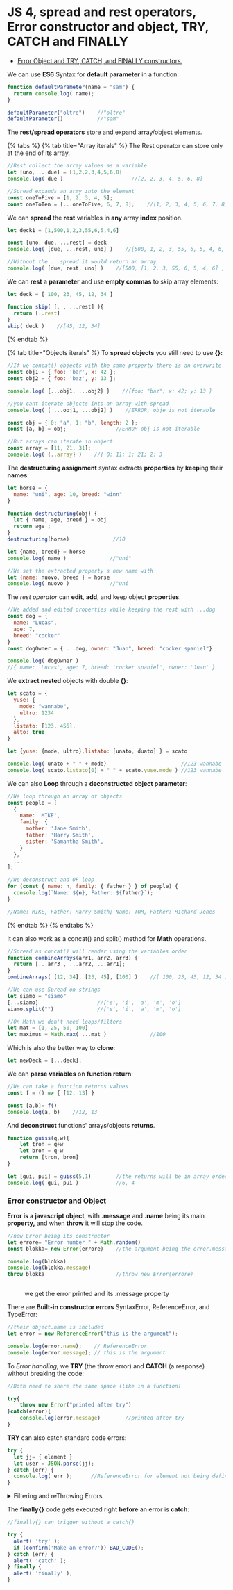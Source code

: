 # JS 4, spread and rest operators, Error constructor and object, TRY, CATCH and FINALLY

* [Error Object and TRY, CATCH, and FINALLY constructors.](js-4-spread-and-rest-operators-error-constructor-and-object-try-catch-and-finally.md#error-constructor-and-object)

We can use **ES6** Syntax for **default parameter** in a function:

```jsx
function defaultParameter(name = "sam") {
  return console.log( name);
}

defaultParameter("oltre")    //"oltre"
defaultParameter()           //"sam"
```

The **rest/spread operators** store and expand array/object elements.

{% tabs %}
{% tab title="Array iterals" %}
The Rest operator can store only at the end of its array.

```jsx
//Rest collect the array values as a variable
let [uno, ...due] = [1,2,2,3,4,5,6,8]
console.log( due )                      //[2, 2, 3, 4, 5, 6, 8]

//Spread expands an army into the element
const oneToFive = [1, 2, 3, 4, 5];
const oneToTen = [...oneToFive, 6, 7, 8];    //[1, 2, 3, 4, 5, 6, 7, 8]
```

We can **spread** the **rest** variables in **any** array **index** position.

```jsx
let deck1 = [1,500,1,2,3,55,6,5,4,6]

const [uno, due, ...rest] = deck
console.log( [due, ...rest, uno] )    //[500, 1, 2, 3, 55, 6, 5, 4, 6, 1]

//Without the ...spread it would return an array
console.log( [due, rest, uno] )    //[500, [1, 2, 3, 55, 6, 5, 4, 6] , 1]
```

We can **rest** a **parameter** and use **empty commas** to skip array elements:

```jsx
let deck = [ 100, 23, 45, 12, 34 ]

function skip( [, , ...rest] ){
  return [..rest]    
}
skip( deck )    //[45, 12, 34]
```
{% endtab %}

{% tab title="Objects iterals" %}
To **spread objects** you still need to use **{}:**

```jsx
//If we concat() objects with the same property there is an overwrite
const obj1 = { foo: 'bar', x: 42 };
const obj2 = { foo: 'baz', y: 13 };

console.log( {...obj1, ...obj2} }    //{foo: "baz"; x: 42; y: 13 }

//you cant iterate objects into an array with spread
console.log( [ ...obj1, ...obj2] )    //ERROR, obje is not iterable

const obj = { 0: "a", 1: "b", length: 2 };
const [a, b] = obj;                //ERROR obj is not iterable

//But arrays can iterate in object
const array = [11, 21, 31];
console.log( {..array} )    //{ 0: 11; 1: 21; 2: 3
```

The **destructuring assignment** syntax extracts **properties** by **keep**ing their **names**:

```jsx
let horse = {
  name: "uni", age: 10, breed: "winn"
}

function destructuring(obj) {
  let { name, age, breed } = obj
  return age ;
}
destructuring(horse)              //10

let {name, breed} = horse
console.log( name )              //"uni"

//We set the extracted property's new name with
let {name: nuovo, breed } = horse
console.log( nuovo )             //"uni
```

The _rest operator_ can **edit**, **add**, and keep object **properties**.

```jsx
//We added and edited properties while keeping the rest with ...dog
const dog = {
  name: "Lucas",
  age: 7,
  breed: "cocker"
}
const dogOwner = { ...dog, owner: "Juan", breed: "cocker spaniel"}

console.log( dogOwner )         
//{ name: 'Lucas', age: 7, breed: 'cocker spaniel', owner: 'Juan' }
```

We **extract nested** objects with double **{}**:

```jsx
let scato = {
  yuse: {
    mode: "wannabe",
    ultro: 1234
  },
  listato: [123, 456],
  alto: true
}

let {yuse: {mode, ultro},listato: [unato, duato] } = scato

console.log( unato + " " + mode)                        //123 wannabe
console.log( scato.listato[0] + " " + scato.yuse.mode ) //123 wannabe
```

We can also **Loop** through a **deconstructed object parameter**:

```jsx
//We loop through an array of objects
const people = [
  {
    name: 'MIKE',
    family: {
      mother: 'Jane Smith',
      father: 'Harry Smith',
      sister: 'Samantha Smith',
    }
  },
  ...
];

//We deconstruct and OF loop
for (const { name: n, family: { father } } of people) {
  console.log(`Name: ${n}, Father: ${father}`);
}

//Name: MIKE, Father: Harry Smith; Name: TOM, Father: Richard Jones
```
{% endtab %}
{% endtabs %}

It can also work as a concat() and split() method for **Math** operations.

```jsx
//Spread as concat() will render using the variables order
function combineArrays(arr1, arr2, arr3) {
  return [...arr3 , ...arr2, ...arr1];
}
combineArrays( [12, 34], [23, 45], [100] )    //[ 100, 23, 45, 12, 34 ]

//We can use Spread on strings
let siamo = "siamo"
[...siamo]                   //['s', 'i', 'a', 'm', 'o']
siamo.split("")              //['s', 'i', 'a', 'm', 'o']

//On Math we don't need loops/filters
let mat = [1, 25, 50, 100]
let maximus = Math.max( ...mat )              //100 
```

Which is also the better way to **clone**:

```jsx
let newDeck = [...deck];
```

We can **parse variables** on **function return**:

```jsx
//We can take a function returns values
const f = () => { [12, 13] }

const [a,b]= f()
console.log(a, b)    //12, 13
```

And **deconstruct** functions' arrays/objects **returns**.&#x20;

```jsx
function guiss(q,w){
    let tron = q+w
    let bron = q-w
    return [tron, bron]
}

let [gui, pui] = guiss(5,1)        //the returns will be in array order
console.log( gui, pui )            //6, 4
```

### Error constructor and Object

**Error is a javascript object**, with **.message** and **.name** being its main **property,** and when **throw** it will stop the code.

```jsx
//new Error being its constructor
let errore= "Error number " + Math.random()
const blokka= new Error(errore)    //the argument being the error.message

console.log(blokka)
console.log(blokka.message)
throw blokka                       //throw new Error(errore)
```

<figure><img src="../.gitbook/assets/ERRORATO.PNG" alt=""><figcaption><p>we get the error printed and its .message property</p></figcaption></figure>

There are **Built-in constructor errors** SyntaxError, ReferenceError, and TypeError:

```jsx
//their object.name is included
let error = new ReferenceError("this is the argument");

console.log(error.name);    // ReferenceError
console.log(error.message); // this is the argument
```

To _Error handling_, we **TRY** (the throw error) and **CATCH** (a response) without breaking the code:

```jsx
//Both need to share the same space (like in a function)

try{
    throw new Error("printed after try")
}catch(error){
    console.log(error.message)        //printed after try
}
```

**TRY** can also catch standard code errors:

```jsx
try {
  let jj= { element }      
  let user = JSON.parse(jj); 
} catch (err) {
  console.log( err );      //ReferenceError for element not being defined
}
```

<details>

<summary>Filtering and reThrowing Errors</summary>

We can put **TRY conditions** to trigger and catch a **new Error**():

```jsx
let jia = '{ "age": 301 }'; 

try {
  let userino = JSON.parse(jia); 

  if(!userino.name){
    throw new SyntaxError("why no name?")
  }
  
} catch (err) {
  console.log( "There is no name, use a backup" );
}
```

We **filter** the **error**.name with **instanceof**  on **catch**{}

```jsx
catch (err) {
  if (err instanceof ReferenceError) {
    console.log( "There is no name, use a backup" );
  }
}
```

In this **Fibonacci** example we use outside variables and Date():

```jsx
//we get an input alert with the NUMbers to have in the secuence

let num = +prompt("Enter a positive integer number?", 35)
let diff, result;

//de define the function fib()
function fib(n) {
  if (n < 0 || Math.trunc(n) != n) {
    throw new Error("Must not be negative, and also an integer.");
  }

  return n <= 1 ? n : fib(n - 1) + fib(n - 2);
}

let start = Date.now();

try {
  result = fib(num);
} catch (err) {
  result = 0;
} finally {
  diff = Date.now() - start;
}

alert(result || "error occurred");
alert(`execution took ${diff}ms` );
//comparing the Date() we get the ms it took for the operation, 
//be it error or not
```

</details>

The **finally{}** code gets executed right **before** an error is **catch**:

```jsx
//finally{} can trigger without a catch{}

try {
  alert( 'try' );
  if (confirm('Make an error?')) BAD_CODE();
} catch (err) {
  alert( 'catch' );
} finally {
  alert( 'finally' );
}
```


